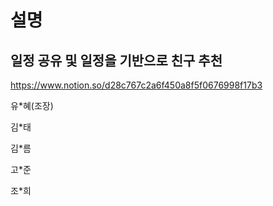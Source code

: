 # 설명

## 일정 공유 및 일정을 기반으로 친구 추천	

https://www.notion.so/d28c767c2a6f450a8f5f0676998f17b3


유*혜(조장)	

김*태	

김*름	

고*준	

조*희
